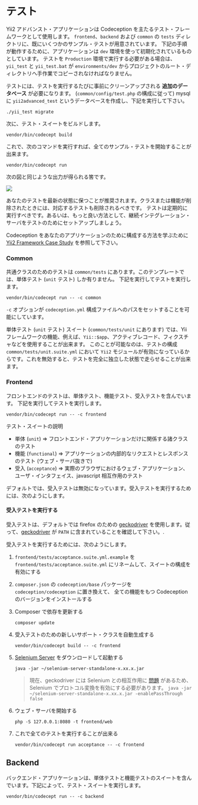 テスト
======

Yii2 アドバンスト・アプリケーションは Codeception を主たるテスト・フレームワークとして使用します。
`frontend`、`backend` および `common` の `tests` ディレクトリに、既にいくつかのサンプル・テストが用意されています。
下記の手順が動作するために、アプリケーションは `dev` 環境を使って初期化されているものとしています。
テストを `Production` 環境で実行する必要がある場合は、`yii_test` と `yii_test.bat` が
`environments/dev` からプロジェクトのルート・ディレクトリへ手作業でコピーされなければなりません。

テストには、テストを実行するたびに事前にクリーンアップされる **追加のデータベース** が必要になります。
(`common/config/test.php` の構成に従って) mysql に `yii2advanced_test` というデータベースを作成し、下記を実行して下さい。


```
./yii_test migrate
```

次に、テスト・スイートをビルドします。

```
vendor/bin/codecept build
```

これで、次のコマンドを実行すれば、全てのサンプル・テストを開始することが出来ます。

```
vendor/bin/codecept run
```

次の図と同じような出力が得られる筈です。

![](images/tests.png)

あなたのテストを最新の状態に保つことが推奨されます。クラスまたは機能が削除されたときには、対応するテストも削除されるべきです。
テストは定期的に実行すべきです。あるいは、もっと良い方法として、継続インテグレーション・サーバをテストのためにセットアップしましょう。

Codeception をあなたのアプリケーションのために構成する方法を学ぶために [Yii2 Framework Case Study](http://codeception.com/for/yii) を参照して下さい。

### Common

共通クラスのためのテストは `common/tests` にあります。このテンプレートでは、単体テスト (`unit` テスト) しか有りません。
下記を実行してテストを実行します。

```
vendor/bin/codecept run -- -c common
```

`-c` オプションが `codeception.yml` 構成ファイルへのパスをセットすることを可能にしています。

単体テスト (`unit` テスト) スイート (`common/tests/unit` にあります) では、Yii フレームワークの機能、例えば、`Yii::$app`、アクティブレコード、フィクスチャなどを使用することが出来ます。
このことが可能なのは、テストの構成 `common/tests/unit.suite.yml` において `Yii2` モジュールが有効になっているからです。これを無効すると、テストを完全に独立した状態で走らせることが出来ます。


### Frontend

フロントエンドのテストは、単体テスト、機能テスト、受入テストを含んでいます。
下記を実行してテストを実行します。

```
vendor/bin/codecept run -- -c frontend
```

テスト・スイートの説明

* 単体 (`unit`) ⇒ フロントエンド・アプリケーションだけに関係する諸クラスのテスト
* 機能 (`functional`) ⇒ アプリケーションの内部的なリクエストとレスポンスのテスト (ウェブ・サーバ抜きで)
* 受入 (`acceptance`) ⇒ 実際のブラウザにおけるウェブ・アプリケーション、ユーザ・インタフェイス、javascript 相互作用のテスト

デフォルトでは、受入テストは無効になっています。受入テストを実行するためには、次のようにします。

#### 受入テストを実行する

受入テストは、デフォルトでは firefox のための [geckodriver](https://github.com/mozilla/geckodriver) を使用します。従って、[geckodriver](https://github.com/mozilla/geckodriver) が `PATH` に含まれていることを確認して下さい。.

受入テストを実行するためには、次のようにします。

1. `frontend/tests/acceptance.suite.yml.example` を `frontend/tests/acceptance.suite.yml` にリネームして、スイートの構成を有効にする

1. `composer.json` の `codeception/base` パッケージを `codeception/codeception` に置き換えて、
  全ての機能をもつ Codeception のバージョンをインストールする

1. Composer で依存を更新する

    ```
    composer update  
    ```

1. 受入テストのための新しいサポート・クラスを自動生成する

    ```
    vendor/bin/codecept build -- -c frontend
    ```

1. [Selenium Server](http://www.seleniumhq.org/download/) をダウンロードして起動する

    ```
    java -jar ~/selenium-server-standalone-x.xx.x.jar
    ``` 
    > 現在、geckodriver には Selenium との相互作用に [問題](https://github.com/facebook/php-webdriver/issues/492) があるため、
    > Selenium でプロトコル変換を有効にする必要があります。
    > `java -jar ~/selenium-server-standalone-x.xx.x.jar -enablePassThrough false`

1. ウェブ・サーバを開始する

    ```
    php -S 127.0.0.1:8080 -t frontend/web
    ```

1. これで全てのテストを実行することが出来る

   ```
   vendor/bin/codecept run acceptance -- -c frontend
   ```

## Backend

バックエンド・アプリケーションは、単体テストと機能テストのスイートを含んでいます。下記によって、テスト・スイートを実行します。

```
vendor/bin/codecept run -- -c backend
```
